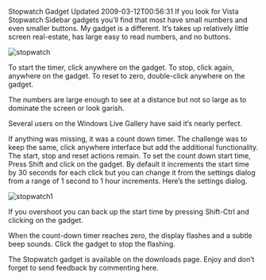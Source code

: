Stopwatch Gadget Updated
2009-03-12T00:56:31
If you look for Vista Stopwatch Sidebar gadgets you’ll find that most have small numbers and even smaller buttons. My gadget is a different. It’s takes up relatively little screen real-estate, has large easy to read numbers, and no buttons.

![stopwatch](http://mike-ward.net/content/images/blog/StopwatchGadgetUpdated_12215/stopwatch.jpg)

To start the timer, click anywhere on the gadget. To stop, click again, anywhere on the gadget. To reset to zero, double-click anywhere on the gadget.

The numbers are large enough to see at a distance but not so large as to dominate the screen or look garish.

Several users on the Windows Live Gallery have said it’s nearly perfect.

If anything was missing, it was a count down timer. The challenge was to keep the same, click anywhere interface but add the additional functionality. The start, stop and reset actions remain. To set the count down start time, Press Shift and click on the gadget. By default it increments the start time by 30 seconds for each click but you can change it from the settings dialog from a range of 1 second to 1 hour increments. Here’s the settings dialog.

![stopwatch1](http://mike-ward.net/content/images/blog/StopwatchGadgetUpdated_12215/stopwatch1.jpg)

If you overshoot you can back up the start time by pressing Shift-Ctrl and clicking on the gadget.

When the count-down timer reaches zero, the display flashes and a subtle beep sounds. Click the gadget to stop the flashing.

The Stopwatch gadget is available on the downloads page. Enjoy and don’t forget to send feedback by commenting here.
